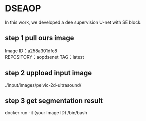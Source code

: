 # DSEAOP

In this work, we developed a dee supervision U-net with SE block.

## step 1 pull ours image
Image ID：a258a301dfe8     
REPOSITORY：aopdsenet
TAG：latest

## step 2 uppload input image
./input/images/pelvic-2d-ultrasound/

## step 3 get segmentation result
docker run -it (your Image ID)  /bin/bash 

